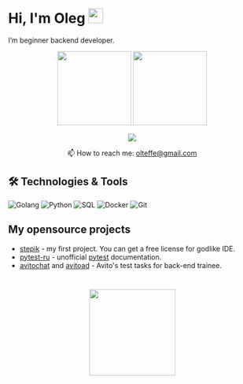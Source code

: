# Hi, I'm Oleg <img src="https://raw.githubusercontent.com/MartinHeinz/MartinHeinz/master/wave.gif" width="30px">
I’m beginner backend developer.

<p align='center'>
   <a href="https://github-readme-stats.vercel.app/api?username=olteffe&show_icons=true&count_private=true"><img
           height=150
           src="https://github-readme-stats.vercel.app/api?username=olteffe&show_icons=true&count_private=true"/></a>
   <a href="https://github.com/olteffe/github-readme-stats"><img height=150
                                                                  src="https://github-readme-stats.vercel.app/api/top-langs/?username=olteffe&layout=compact"/></a>
</p>

<p align='center'>
   <a href="https://t.me/joinchat/VMc7fD0BY-k3MzQy">
       <img src="https://img.shields.io/badge/Telegram-2CA5E0?style=for-the-badge&logo=telegram&logoColor=white"/>
   </a>
<p align='center'>
   📫 How to reach me: <a href='mailto:olteffe@gmail.com'>olteffe@gmail.com</a>
</p>


## 🛠 Technologies & Tools
![Golang](https://img.shields.io/badge/-Golang-003f5c?style=for-the-badge&logo=go)
![Python](https://img.shields.io/badge/-Python-003f5c?style=for-the-badge&logo=python)
![SQL](https://img.shields.io/badge/-SQL-003f5c?style=for-the-badge&logo=postgresql)
![Docker](https://img.shields.io/badge/-Docker-003f5c?style=for-the-badge&logo=docker)
![Git](https://img.shields.io/badge/-Git-003f5c?style=for-the-badge&logo=git)

## My opensource projects

*   [stepik](https://github.com/olteffe/stepik) - my first project. You can get a free license for godlike IDE.
*   [pytest-ru](https://github.com/olteffe/pytest-ru) - unofficial [pytest](https://github.com/pytest-dev/pytest) documentation.
*   [avitochat](https://github.com/olteffe/avitochat) and [avitoad](https://github.com/olteffe/avitoad) - Avito's test tasks for back-end trainee.

<div align="center" style="margin: 40px 0">
   <a href="https://github.com/olteffe/github-profile-views-counter">
       <img width="175px" src="https://komarev.com/ghpvc/?username=olteffe&color=blue">
   </a>
</div>
